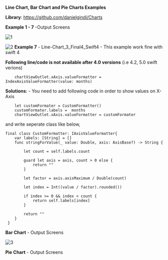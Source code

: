 **Line Chart, Bar Chart and Pie Charts Examples**

**Library**: https://github.com/danielgindi/Charts


**Example 1 - 7** -Output Screens

![1](https://user-images.githubusercontent.com/27955299/62760603-0271ee00-baa2-11e9-98a2-6bda66c94d92.jpg)

![2](https://user-images.githubusercontent.com/27955299/62760612-0b62bf80-baa2-11e9-8e75-11b1ceb8c484.jpg)
**Example 7** - Line-Chart_3_Final4_Swift4 - This example work fine with swift 4

**Following line/code is not available after 4.0 versions** (i.e 4.2, 5.0 swift verions)

        chartViewOutlet.xAxis.valueFormatter = IndexAxisValueFormatter(value: months)
      
**Solutions**: - You need to add following code in order to show values on X- Axis

        let customFormater = CustomFormatter()
        customFormater.labels =  months
        chartViewOutlet.xAxis.valueFormatter = customFormater
      
and write seperate class like below,     
  
    final class CustomFormatter: IAxisValueFormatter{
        var labels: [String] = []
        func stringForValue(_ value: Double, axis: AxisBase?) -> String {
        
            let count = self.labels.count
        
            guard let axis = axis, count > 0 else {
                return ""
            }
        
            let factor = axis.axisMaximum / Double(count)
        
            let index = Int((value / factor).rounded())
        
            if index >= 0 && index < count {
                return self.labels[index]
            }
        
            return ""
        }
     }


**Bar Chart** - Output Screens

![3](https://user-images.githubusercontent.com/27955299/62760620-0f8edd00-baa2-11e9-8fb7-e01b94fbf72a.jpg)

**Pie Chart** - Output Screens

